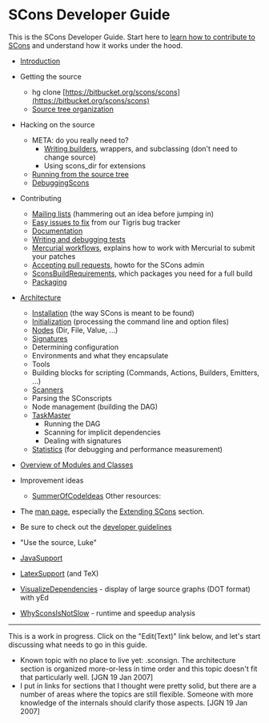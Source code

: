 

# SCons Developer Guide

This is the SCons Developer Guide.  Start here to [learn how to contribute to SCons](DeveloperGuide/Introduction) and understand how it works under the hood. 

* [Introduction](DeveloperGuide/Introduction) 
* Getting the source 
   * hg clone [https://bitbucket.org/scons/scons](https://bitbucket.org/scons/scons) 
   * [Source tree organization](DeveloperGuide/SourceWalkThrough) 
* Hacking on the source 
   * META: do you really need to? 
      * [Writing builders](ToolsForFools), wrappers, and subclassing (don't need to change source) 
      * Using scons_dir for extensions 
   * [Running from the source tree](https://bitbucket.org/scons/scons) 
   * [DebuggingScons](DebuggingScons) 
* Contributing 
   * [Mailing lists](http://www.scons.org/lists.php) (hammering out an idea before jumping in) 
   * [Easy issues to fix](DeveloperGuide/EasyIssuesToFix) from our Tigris bug tracker 
   * [Documentation](DeveloperGuide/Documentation) 
   * [Writing and debugging tests](DeveloperGuide/TestingMethodology) 
   * [Mercurial workflows](DeveloperGuide/MercurialWorkflows), explains how to work with Mercurial to submit your patches
   * [Accepting pull requests](DeveloperGuide/AcceptingPullRequests), howto for the SCons admin 
   * [SconsBuildRequirements](SconsBuildRequirements), which packages you need for a full build 
   * [Packaging](DeveloperGuide/SconsPackaging) 
* [Architecture](DeveloperGuide/ArchitectureOverview) 
   * [Installation](DeveloperGuide/Installation) (the way SCons is meant to be found) 
   * [Initialization](DeveloperGuide/Initialization) (processing the command line and option files) 
   * [Nodes](DeveloperGuide/Nodes) (Dir, File, Value, ...) 
   * [Signatures](DeveloperGuide/Signatures) 
   * Determining configuration 
   * Environments and what they encapsulate 
   * Tools 
   * Building blocks for scripting (Commands, Actions, Builders, Emitters, ...) 
   * [Scanners](Scanners) 
   * Parsing the SConscripts 
   * Node management (building the DAG) 
   * [TaskMaster](DeveloperGuide/TaskMaster) 
      * Running the DAG 
      * Scanning for implicit dependencies 
      * Dealing with signatures 
   * [Statistics](DeveloperGuide/Statistics) (for debugging and performance measurement) 
* [Overview of Modules and Classes](DeveloperGuide/Classes) 
* Improvement ideas 
   * [SummerOfCodeIdeas](SummerOfCodeIdeas) 
Other resources: 

* The [man page](http://www.scons.org/doc/HTML/scons-man.html), especially the [Extending SCons](http://www.scons.org/doc/HTML/scons-man.html#lbAO) section. 
* Be sure to check out the [developer guidelines](http://www.scons.org/guidelines.php) 
* "Use the source, Luke" 
* [JavaSupport](JavaSupport) 
* [LatexSupport](LatexSupport) (and TeX) 
* [VisualizeDependencies](VisualizeDependencies) - display of large source graphs (DOT format) with yEd 
* [WhySconsIsNotSlow](WhySconsIsNotSlow) - runtime and speedup analysis 


---

 This is a work in progress.  Click on the "Edit(Text)" link below, and let's start discussing what needs to go in this guide. 

* Known topic with no place to live yet: .sconsign.  The architecture section is organized more-or-less in time order and this topic doesn't fit that particularly well.  [JGN 19 Jan 2007] 
* I put in links for sections that I thought were pretty solid, but there are a number of areas where the topics are still flexible.  Someone with more knowledge of the internals should clarify those aspects. [JGN 19 Jan 2007] 
